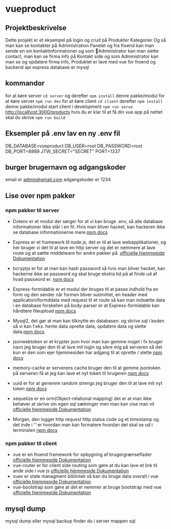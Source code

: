 # vueproduct

## Projektbeskrivelse
Dette projekt er et eksempel på login og crud på Produkter Kategorier Og så man kan se kontakter på Administration Panelet og fra froend kan man sende en sin kontaktinformationer og som Administrator kan man slette contact, man kan se firma info på Kontakt side og som Administrator kan man se og opdatere firma info, Produktet er lave med vue for froend og backend api express database er mysql

## kommandor 
for at køre  server `cd server` og derefter `npm install` denne pakke/modul for at køre server `npm run dev`
for at køre client `cd client` derefter `npm install` denne pakke/modul start client i development `npm run serve` [http://localhost:3000/products](http://localhost:3000/books) 
hvis du er klar til at få din vue app på nettet skal du skrive `npm run build`

## Eksempler på .env lav en ny .env fil
DB_DATABASE=vueproduct
DB_USER=root
DB_PASSWORD=root
DB_PORT=8889
JTW_SECRET="SECRET"
PORT=1337

## burger brugernavn og adgangskoder
email er admin@gmail.com
adgangskoder er 1234

## Lise over npm pakker
### npm pakker til server 
* Dotenv er et modul der sørger for at vi kan bruge .env, så alle database informationer ikke står i en fil. Hvis man bliver hacket, kan hackeren ikke se database informationerne mere.[npm docs](https://www.npmjs.com/package/dotenv)

* Express er et framework til node js, det er til at lave webapplikationer,  og her bruger vi det til at lave en http server og det er nemmere at lave route og at sætte middelware for andre pakker på. [officielle hjemmeside Dokumentation](https://expressjs.com/)

* bcryptjs er for at man kan hash password så hvis man bliver hacket, kan hackerne ikke se password og skal bruge ekstra tid på at finde ud af hvad password er. [npm docs](https://www.npmjs.com/package/bcryptjs)

* Express-formidable er et modul der bruges til at passe indhold fra en form og den sender når formen bliver submittet,  en header med  application/formddata med request til et route så kan man indsætte data i en database forskellen på body-parser er at Express-formidable kan håndtere fileupload [npm docs](https://www.npmjs.com/package/express-formidable)

* Mysql2, det gør at man kan tilknytte en databasen. og skrive sql i koden så vi kan f.eks. hente data oprette data, opdatere data og slette data.[npm docs](https://www.npmjs.com/package/mysql2)

* jsonwebtoken er et krypter json hvor man kan gemme noget i fx bruger navn jeg bruger den til at lave mit login og sikre mig på serveren så det kun er den som ejer hjemmesiden har adgang til at oprette / slette [npm docs](https://www.npmjs.com/package/jsonwebtoken)

* memory-cache er serverens cache bruger den til at gemme jsontoken på serveren få at jeg kan lave et nyt token til brugeren [npm docs](https://www.npmjs.com/package/mysql2)

* uuid er for at generere random strengs jeg bruger den til at lave mit nyt token [npm docs](https://www.npmjs.com/package/uuid)

* sequelize er en orm(Object-relational mapping) det er at man ikke behøver at skrive sin egen sql sætninger men man kan vise man vil [officielle hjemmeside Dokumentation](https://sequelize.org/)

* Morgan, den logger http request http status code og et timestamp og det inde i '' er hvordan man kan formatere hvordan det skal se ud i terminalen [npm docs](https://www.npmjs.com/package/morgan)

### npm pakker til client
* vue er en froend framework for opbygning af brugergrænseflader [officielle hjemmeside Dokumentation](https://vuejs.org/v2/guide/)
* vue-router er for client side routing som gøre at du kan lave et link til ande side i vue js 
 [officielle hjemmeside Dokumentation](https://router.vuejs.org/)
* vuex er state managment bibliotek så kan du bruge data overalt i vue [officielle hjemmeside Dokumentation](https://vuex.vuejs.org/)
* vue-bootstrap som gøre at det er nemmer at bruge bootstrap med vue  [officielle hjemmeside Dokumentation](https://bootstrap-vue.js.org/)

## mysql dump
mysql dump eller mysql backup finder du i server mappen sql
